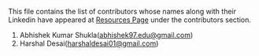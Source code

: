 This file contains the list of contributors whose names along with their Linkedin have appeared at [Resources Page](http://www.czgdp.com/resources) under the contributors section.

1. Abhishek Kumar Shukla(abhishek97.edu@gmail.com)
2. Harshal Desai(harshaldesai01@gmail.com)
